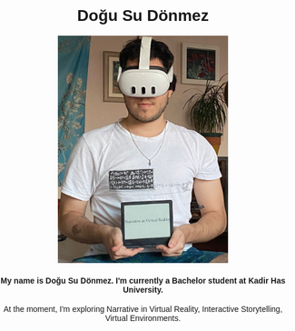 <html lang="en">
<head>
    <meta charset="UTF-8">
    <meta name="viewport" content="width=device-width, initial-scale=1.0">
    <title>Doğu Su Dönmez</title>
    <style>
        body {
            font-family: Arial, sans-serif;
            text-align: center;
            margin: 0;
            padding: 0;
        }
        .content {
            display: inline-block;
            text-align: center;
        }
    </style>
</head>
<body>
    <div class="content">
        <h1>Doğu Su Dönmez</h1>
        <img src="https://github.com/drdogusu/drdogusu.github.io/blob/main/WhatsApp%20Image%202024-08-10%20at%2020.36.01_5a7042ef.jpg?raw=true" width="300" height="400" alt="Profile Picture" /> 
        <h4>My name is Doğu Su Dönmez. I'm currently a Bachelor student at Kadir Has University.</h4>
        <p>At the moment, I'm exploring Narrative in Virtual Reality, Interactive Storytelling, Virtual Environments.</p>
    </div>
</body>
</html>
